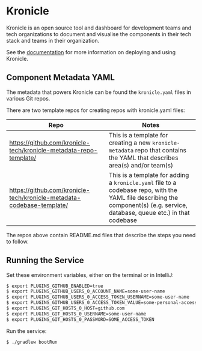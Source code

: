# Kronicle

Kronicle is an open source tool and dashboard for development teams and tech organizations to document and visualise
the components in their tech stack and teams in their organization.

See the [documentation](https://kronicle.tech) for more information on deploying and using Kronicle.


## Component Metadata YAML

The metadata that powers Kronicle can be found the `kronicle.yaml` files in various Git repos. 

There are two template repos for creating repos with kronicle.yaml files:

| Repo                                                                  | Notes                                                                                                                                                                         |
|-----------------------------------------------------------------------|-------------------------------------------------------------------------------------------------------------------------------------------------------------------------------|
| https://github.com/kronicle-tech/kronicle-metadata-repo-template/     | This is a template for creating a new `kronicle-metadata` repo that contains the YAML that describes area(s) and/or team(s)                                                   |
| https://github.com/kronicle-tech/kronicle-metadata-codebase-template/ | This is a template for adding a `kronicle.yaml` file to a codebase repo, with the YAML file describing the component(s) (e.g. service, database, queue etc.) in that codebase |

The repos above contain README.md files that describe the steps you need to follow.  


## Running the Service

Set these environment variables, either on the terminal or in IntelliJ:

```bash
$ export PLUGINS_GITHUB_ENABLED=true
$ export PLUGINS_GITHUB_USERS_0_ACCOUNT_NAME=some-user-name
$ export PLUGINS_GITHUB_USERS_0_ACCESS_TOKEN_USERNAME=some-user-name
$ export PLUGINS_GITHUB_USERS_0_ACCESS_TOKEN_VALUE=some-personal-access-token
$ export PLUGINS_GIT_HOSTS_0_HOST=github.com
$ export PLUGINS_GIT_HOSTS_0_USERNAME=some-user-name
$ export PLUGINS_GIT_HOSTS_0_PASSWORD=SOME_ACCESS_TOKEN
```

Run the service:

```bash
$ ./gradlew bootRun
```
